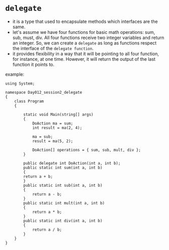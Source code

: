 # `delegate`

- it is a type that used to encapsulate methods which interfaces are the same. 
- let's assume we have four functions for basic math operations: sum, sub, must, div. All four functions receive two integer variables and return an integer. So, we can create a `delegate` as long as functions respect the interface of the `delegate function`.
- it provides flexibility in a way that it will be pointing to all four function, for instance, at one time. However, it will return the output of the last function it points to. 

example:
```
using System;

namespace Day012_session2_delegate
{
    class Program
    {
       
        static void Main(string[] args)
        {
            DoAction ma = sum;
            int result = ma(2, 4);

            ma = sub;
            result = ma(5, 2);

            DoAction[] operations = { sum, sub, mult, div };
        }

        public delegate int DoAction(int a, int b);
        public static int sum(int a, int b)
        {
        return a + b;   
        }
        public static int sub(int a, int b)
        {
            return a - b;
        }
        public static int mult(int a, int b)
        {
            return a * b;
        }
        public static int div(int a, int b)
        {
            return a / b;
        }
    }
}

```